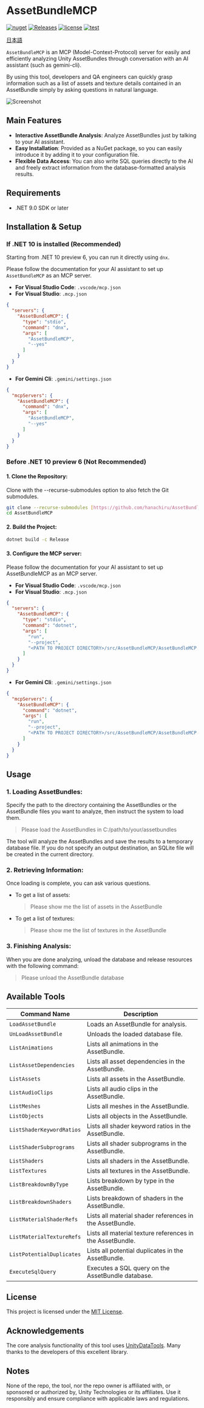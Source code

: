 # AssetBundleMCP

[![nuget](https://img.shields.io/nuget/v/AssetBundleMCP)](https://www.nuget.org/packages/AssetBundleMCP)
[![Releases](https://img.shields.io/github/release/hanachiru/AssetBundleMCP.svg)](https://github.com/hanachiru/AssetBundleMCP/releases)
[![license](https://img.shields.io/badge/LICENSE-MIT-green.svg)](LICENSE)
[![test](https://github.com/hanachiru/AssetBundleMCP/actions/workflows/test.yml/badge.svg)](https://github.com/hanachiru/AssetBundleMCP/actions/workflows/test.yml)

[日本語](README_JA.md)

`AssetBundleMCP` is an MCP (Model-Context-Protocol) server for easily and efficiently analyzing Unity AssetBundles through conversation with an AI assistant (such as gemini-cli).

By using this tool, developers and QA engineers can quickly grasp information such as a list of assets and texture details contained in an AssetBundle simply by asking questions in natural language.

![Screenshot](docs/sample_english.png)

## Main Features

- **Interactive AssetBundle Analysis**: Analyze AssetBundles just by talking to your AI assistant.
- **Easy Installation**: Provided as a NuGet package, so you can easily introduce it by adding it to your configuration file.
- **Flexible Data Access**: You can also write SQL queries directly to the AI and freely extract information from the database-formatted analysis results.

## Requirements

- .NET 9.0 SDK or later

## Installation & Setup

### If .NET 10 is installed (Recommended)

Starting from .NET 10 preview 6, you can run it directly using `dnx`.

Please follow the documentation for your AI assistant to set up `AssetBundleMCP` as an MCP server.

- **For Visual Studio Code**: `.vscode/mcp.json`
- **For Visual Studio**: `.mcp.json`

```json
{
  "servers": {
    "AssetBundleMCP": {
      "type": "stdio",
      "command": "dnx",
      "args": [
        "AssetBundleMCP",
        "--yes"
      ]
    }
  }
}
```

- **For Gemini Cli**: `.gemini/settings.json`

```json
{
  "mcpServers": {
    "AssetBundleMCP": {
      "command": "dnx",
      "args": [
        "AssetBundleMCP",
        "--yes"
      ]
    }
  }
}
```


### Before .NET 10 preview 6 (Not Recommended)
#### 1. **Clone the Repository**:  
  
Clone with the --recurse-submodules option to also fetch the Git submodules.

```bash
git clone --recurse-submodules [https://github.com/hanachiru/AssetBundleMCP.git](https://github.com/hanachiru/AssetBundleMCP.git)
cd AssetBundleMCP
```

#### 2. **Build the Project**:  
  
```bash
dotnet build -c Release
```
    
#### 3. **Configure the MCP server**:  
  
Please follow the documentation for your AI assistant to set up AssetBundleMCP as an MCP server.


- **For Visual Studio Code**: `.vscode/mcp.json`
- **For Visual Studio**: `.mcp.json`

```json
{
  "servers": {
    "AssetBundleMCP": {
      "type": "stdio",
      "command": "dotnet",
      "args": [
        "run",
        "--project",
        "<PATH TO PROJECT DIRECTORY>/src/AssetBundleMCP/AssetBundleMCP.csproj"
      ]
    }
  }
}
```

- **For Gemini Cli**: `.gemini/settings.json`

```json
{
  "mcpServers": {
    "AssetBundleMCP": {
      "command": "dotnet",
      "args": [
        "run",
        "--project",
        "<PATH TO PROJECT DIRECTORY>/src/AssetBundleMCP/AssetBundleMCP.csproj"
      ]
    }
  }
}
```

## Usage

### 1. **Loading AssetBundles**:  

Specify the path to the directory containing the AssetBundles or the AssetBundle files you want to analyze, then instruct the system to load them.
> Please load the AssetBundles in C:/path/to/your/assetbundles

The tool will analyze the AssetBundles and save the results to a temporary database file. If you do not specify an output destination, an SQLite file will be created in the current directory.

### 2. **Retrieving Information**:  
  
Once loading is complete, you can ask various questions.
- To get a list of assets:  
  > Please show me the list of assets in the AssetBundle
- To get a list of textures:  
  > Please show me the list of textures in the AssetBundle

### 3. **Finishing Analysis**:  
  
When you are done analyzing, unload the database and release resources with the following command:  
> Please unload the AssetBundle database

## Available Tools

| Command Name | Description |
| --- | --- |
| `LoadAssetBundle` | Loads an AssetBundle for analysis. |
| `UnLoadAssetBundle` | Unloads the loaded database file. |
| `ListAnimations` | Lists all animations in the AssetBundle. |
| `ListAssetDependencies` | Lists all asset dependencies in the AssetBundle. |
| `ListAssets` | Lists all assets in the AssetBundle. |
| `ListAudioClips` | Lists all audio clips in the AssetBundle. |
| `ListMeshes` | Lists all meshes in the AssetBundle. |
| `ListObjects` | Lists all objects in the AssetBundle. |
| `ListShaderKeywordRatios` | Lists all shader keyword ratios in the AssetBundle. |
| `ListShaderSubprograms` | Lists all shader subprograms in the AssetBundle. |
| `ListShaders` | Lists all shaders in the AssetBundle. |
| `ListTextures` | Lists all textures in the AssetBundle. |
| `ListBreakdownByType` | Lists breakdown by type in the AssetBundle. |
| `ListBreakdownShaders` | Lists breakdown of shaders in the AssetBundle. |
| `ListMaterialShaderRefs` | Lists all material shader references in the AssetBundle. |
| `ListMaterialTextureRefs` | Lists all material texture references in the AssetBundle. |
| `ListPotentialDuplicates` | Lists all potential duplicates in the AssetBundle. |
| `ExecuteSqlQuery` | Executes a SQL query on the AssetBundle database. |

## License

This project is licensed under the [MIT License](LICENSE).

## Acknowledgements

The core analysis functionality of this tool uses [UnityDataTools](https://github.com/Unity-Technologies/UnityDataTools). Many thanks to the developers of this excellent library.

## Notes
None of the repo, the tool, nor the repo owner is affiliated with, or sponsored or authorized by, Unity Technologies or its affiliates.
Use it responsibly and ensure compliance with applicable laws and regulations.
